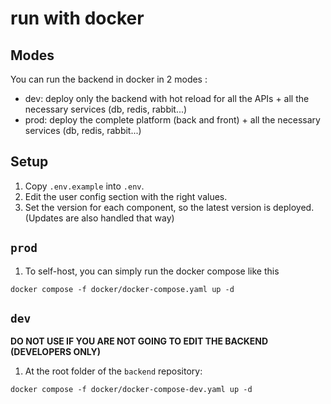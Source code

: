 # run with docker

## Modes

You can run the backend in docker in 2 modes : 
- dev: deploy only the backend with hot reload for all the APIs + all the necessary services (db, redis, rabbit...)
- prod: deploy the complete platform (back and front) + all the necessary services (db, redis, rabbit...)

## Setup

1. Copy `.env.example` into `.env`.
2. Edit the user config section with the right values. 
3. Set the version for each component, so the latest version is deployed. (Updates are also handled that way)

## `prod`

1. To self-host, you can simply run the docker compose like this
```
docker compose -f docker/docker-compose.yaml up -d
```


## `dev`

**DO NOT USE IF YOU ARE NOT GOING TO EDIT THE BACKEND (DEVELOPERS ONLY)**

1. At the root folder of the `backend` repository:
```
docker compose -f docker/docker-compose-dev.yaml up -d
```